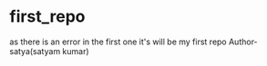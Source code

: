# first_repo
as there is an error in the first one it's will be my first repo
Author-satya(satyam kumar)
